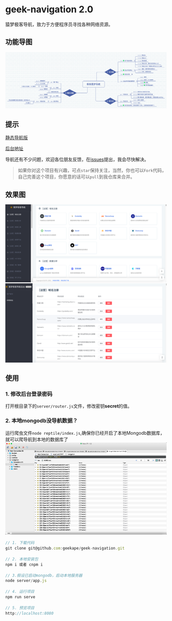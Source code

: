 # geek-navigation 2.0

猿梦极客导航，致力于方便程序员寻找各种网络资源。

## 功能导图
![首页](./images/navigate.png)

## 提示
[静态导航版](https://github.com/geekape/geek-navigation/tree/master)

[后台地址](http://navigate.ym1024.com/admin)

导航还有不少问题，欢迎各位朋友反馈，在[issues](https://github.com/geekape/geek-navigation/issues)提出，我会尽快解决。

> 如果你对这个项目有兴趣，可点`star`保持关注，当然，你也可以`Fork`代码，自己完善这个项目，你愿意的话可以`pull`到我仓库来合并。

## 效果图
![首页](./images/page_index.png)
![后台页](./images/page_admin.png)



## 使用

### 1. 修改后台登录密码
打开根目录下的`server/router.js`文件，修改密钥**secret**的值。

### 2. 本地mongodb没导航数据？
运行爬虫文件`node reptile/index.js`,确保你已经开启了本地Mongodb数据库，就可以爬导航到本地的数据库了
![后台页](./images/mongodb.png)

```js
// 1. 下载代码
git clone git@github.com:geekape/geek-navigation.git

// 2. 本地安装包
npm i 或者 cnpm i

// 3.假设已启动mongodb，启动本地服务器
node server/app.js

// 4. 运行项目
npm run serve

// 5. 预览项目
http://localhost:8080
```
> 




